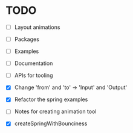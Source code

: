 # TODO

* [ ] Layout animations

* [ ] Packages

* [ ] Examples

* [ ] Documentation

* [ ] APIs for tooling

* [x] Change 'from' and 'to' -> 'Input' and 'Output'

* [x] Refactor the spring examples

* [ ] Notes for creating animation tool

* [x] createSpringWithBounciness
